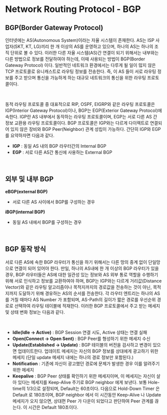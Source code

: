 # Network Routing Protocol - BGP

## BGP(Border Gateway Protocol)

인터넷에는 AS(Autonomous System)이라는 자율 시스템이 존재한다. AS는 ISP 사업자(SKT, KT, LG)끼리 한 개 이상의 AS를 운영하고 있으며, 하나의 AS는 하나의 조직 단위로 볼 수 있다. 이러한 다른 자율 시스템(AS)간 연결이 되기 위해서는 내부와는 다른 방법으로 정보를 전달하여야 하는데, 이때 사용되는 방법이 BGP(Border Gateway Protocol) 이다. 일반적인 네트워크 환경에서는 다루게 될 일이 많지 않은 TCP 프로토콜로 유니캐스트로 라우팅 정보를 전송한다. 즉, 이 AS 들이 서로 라우팅 정보를 주고 받으며 통신을 가능하게 하는 대규모 네트워크의 통신을 위한 라우팅 프로토콜이다. 

<br>

동적 라우팅 프로토콜 중 대표적으로 RIP, OSPF, EIGRP와 같은 라우팅 프로토콜은 IGP(Interior Gateway Protocol)이나, BGP는 EGP(Exterior Gateway Protocol)에 속한다. IGP란 AS 내부에서 동작하는 라우팅 프로토콜이며, EGP는 서로 다른 AS 간 정보 교환용 라우팅 프로토콜이다. BGP 프로토콜은 IGP와는 다르게 다이렉트로 연결되어 있지 않은 장비와 BGP Peer(Neighbor) 관계 성립이 가능하다. 간단히 IGP와 EGP를 요약하자면 다음과 같다.


- **IGP** : 동일 AS 내의 BGP 라우터간의 Internal BGP
- **EGP** : 서로 다른 AS간 통신에 사용하는 External BGP

<br>

## 외부 및 내부 BGP

**eBGP(external BGP)**

- 서로 다른 AS 사이에서 BGP를 구성하는 경우

**iBGP(internal BGP)**

- 동일 AS 내에서 BGP를 구성하는 경우

<br>

## BGP 동작 방식

서로 다른 AS에 속한 BGP 라우터가 통신을 하기 위해서는 다른 망의 중계 없이 단일망으로 연결이 되어 있어야 한다. 만일, 하나의 AS내에 한 개 이상의 BGP 라우터가 있을 경우, BGP 라우터들은 AS에 대한 일관성 있는 정보와 AS 외부 통로 역할을 수행하기 위해 서로 인식하고 정보를 교환하여야 하며, BGP는 IGP와는 다르게 거리값(Distance Vector)와 같은 라우팅 알고리즘이나 목적지까지의 경로값을 전송하는 것이 아닌, 목적지까지 도달하기 위해 경유하는 AS의 순서를 전송한다. 각 라우터 엔트리는 하나의 AS를 거칠 때마다 AS Number 가 포함되며, AS-Path의 길이가 짧은 경로를 우선순위 경로로 선택하여 라우팅 테이블에 적재한다. 이러한 BGP 프로토콜에서 주고 받는 메세지 및 상태 변화 정보는 다음과 같다.

<br>

- **Idle(Idle → Active)** : BGP Session 연결 시도, Active 상태는 연결 실패
- **Open(Connect → Open Sent)** : BGP Peer를 형성하기 위한 메세지 수신
- **Update(Established → Update)** : BGP 테이블의 버전을 검사하고 변경이 있으면 업데이트한다. 업데이트 메세지는 자신의 BGP 정보를 상대에게 광고하기 위한 메세지 (단일 update 메세지 내에는 하나의 경로 정보만 포함된다.)
- **Notification** : 기존에 자신이 광고했던 경로에 문제가 발생한 경우 이를 알려주기 위한 메세지
- **Keepalive** : BGP Peer 상태를 확인하기 위한 메세지이며, 이 메세지는 자신이 살아 있다는 메세지를 Keep-Alive 주기로 BGP neighbor 에게 보낸다. 보통 Hole-time의 1/3으로 설정되며, Default는 60초이다. 다음으로 Hold-Down Timer 은 Default 로 180초이며, BGP neighbor 에서 이 시간동안 Keep-Alive 나 Update 메세지가 오지 않으면, 상대편 Peer 가 다운이 되었다고 판단하여  Peer 관계를 끊는다. 이 시간은 Default 180초이다.
